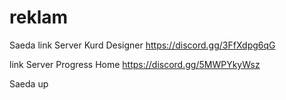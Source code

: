 # reklam
Saeda
link Server Kurd Designer https://discord.gg/3FfXdpg6qG

link Server Progress Home https://discord.gg/5MWPYkyWsz

Saeda up
